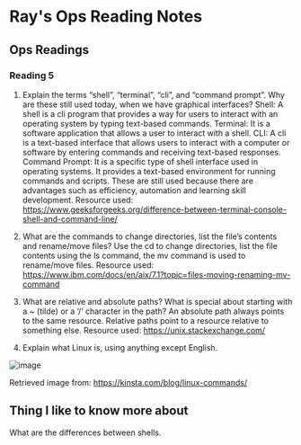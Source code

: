 # Ray's Ops Reading Notes

## Ops Readings

### Reading 5

1.	Explain the terms “shell”, “terminal”, “cli”, and “command prompt”. Why are these still used today, when we have graphical interfaces?
Shell: A shell is a cli program that provides a way for users to interact with an operating system by typing text-based commands.
Terminal: It is a software application that allows a user to interact with a shell.
CLI: A cli is a text-based interface that allows users to interact with a computer or software by entering commands and receiving text-based responses.
Command Prompt: It is a specific type of shell interface used in operating systems. It provides a text-based environment for running commands and scripts.
These are still used because there are advantages such as efficiency, automation and learning skill development.
Resource used: https://www.geeksforgeeks.org/difference-between-terminal-console-shell-and-command-line/ 

2.	What are the commands to change directories, list the file’s contents and rename/move files?
Use the cd to change directories, list the file contents using the ls command, the mv command is used to rename/move files. 
Resource used: https://www.ibm.com/docs/en/aix/7.1?topic=files-moving-renaming-mv-command

3.	What are relative and absolute paths? What is special about starting with a ~ (tilde) or a ‘/’ character in the path?
An absolute path always points to the same resource. Relative paths point to a resource relative to something else.
Resource used: https://unix.stackexchange.com/

4.	Explain what Linux is, using anything except English.
               
![image](https://github.com/rdmankin/ops-reading-notes/assets/146750380/59584a58-07c9-4d4a-8435-ac2fd879cf99)

Retrieved image from: https://kinsta.com/blog/linux-commands/

## Thing I like to know more about

What are the differences between shells.
